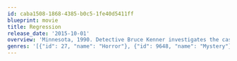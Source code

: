 ```yaml
---
id: caba1508-1868-4385-b0c5-1fe40d5411ff
blueprint: movie
title: Regression
release_date: '2015-10-01'
overview: 'Minnesota, 1990. Detective Bruce Kenner investigates the case of young Angela, who accuses her father, John Gray, of an unspeakable crime. When John unexpectedly and without recollection admits guilt, renowned psychologist Dr. Raines is brought in to help him relive his memories and what they discover unmasks a horrifying nationwide mystery.'
genres: '[{"id": 27, "name": "Horror"}, {"id": 9648, "name": "Mystery"}, {"id": 53, "name": "Thriller"}]'
---
```

